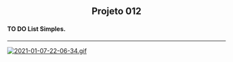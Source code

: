 <h2 align="center">Projeto 012</h2>

<h4>TO DO List Simples.</h4>

___

[![2021-01-07-22-06-34.gif](https://i.postimg.cc/3RRxGrwt/2021-01-07-22-06-34.gif)](https://postimg.cc/67kKJXnZ)